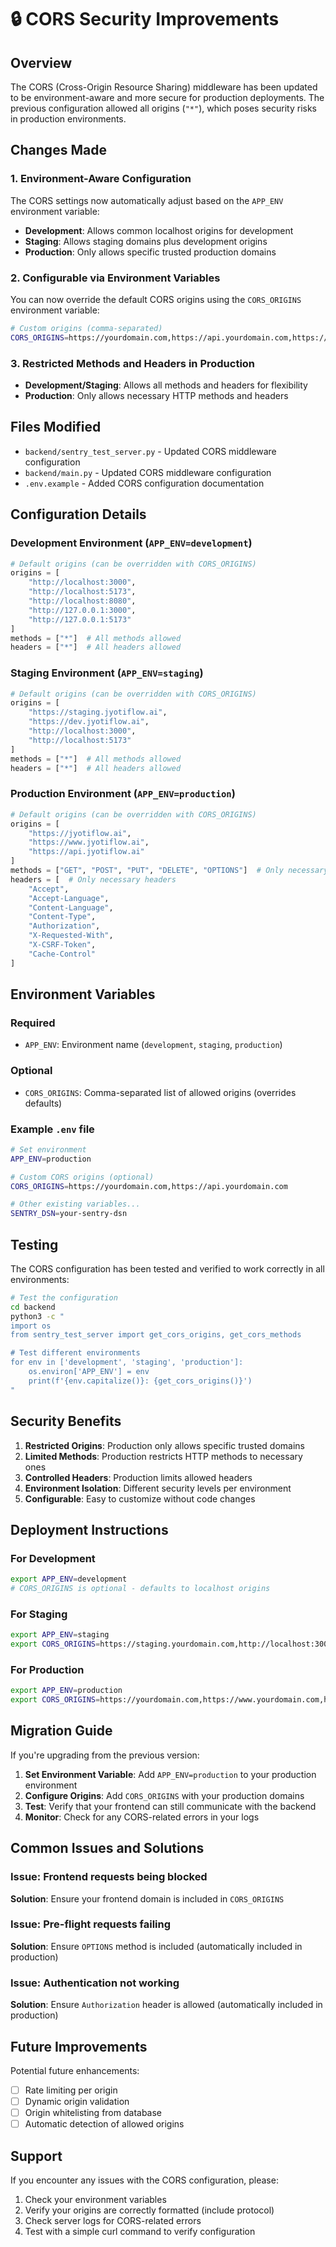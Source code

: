 # 🔒 CORS Security Improvements

## Overview

The CORS (Cross-Origin Resource Sharing) middleware has been updated to be environment-aware and more secure for production deployments. The previous configuration allowed all origins (`"*"`), which poses security risks in production environments.

## Changes Made

### 1. **Environment-Aware Configuration**

The CORS settings now automatically adjust based on the `APP_ENV` environment variable:

- **Development**: Allows common localhost origins for development
- **Staging**: Allows staging domains plus development origins  
- **Production**: Only allows specific trusted production domains

### 2. **Configurable via Environment Variables**

You can now override the default CORS origins using the `CORS_ORIGINS` environment variable:

```bash
# Custom origins (comma-separated)
CORS_ORIGINS=https://yourdomain.com,https://api.yourdomain.com,https://admin.yourdomain.com
```

### 3. **Restricted Methods and Headers in Production**

- **Development/Staging**: Allows all methods and headers for flexibility
- **Production**: Only allows necessary HTTP methods and headers

## Files Modified

- `backend/sentry_test_server.py` - Updated CORS middleware configuration
- `backend/main.py` - Updated CORS middleware configuration  
- `.env.example` - Added CORS configuration documentation

## Configuration Details

### Development Environment (`APP_ENV=development`)
```python
# Default origins (can be overridden with CORS_ORIGINS)
origins = [
    "http://localhost:3000",
    "http://localhost:5173", 
    "http://localhost:8080",
    "http://127.0.0.1:3000",
    "http://127.0.0.1:5173"
]
methods = ["*"]  # All methods allowed
headers = ["*"]  # All headers allowed
```

### Staging Environment (`APP_ENV=staging`)
```python
# Default origins (can be overridden with CORS_ORIGINS)
origins = [
    "https://staging.jyotiflow.ai",
    "https://dev.jyotiflow.ai", 
    "http://localhost:3000",
    "http://localhost:5173"
]
methods = ["*"]  # All methods allowed
headers = ["*"]  # All headers allowed
```

### Production Environment (`APP_ENV=production`)
```python
# Default origins (can be overridden with CORS_ORIGINS)
origins = [
    "https://jyotiflow.ai",
    "https://www.jyotiflow.ai",
    "https://api.jyotiflow.ai"
]
methods = ["GET", "POST", "PUT", "DELETE", "OPTIONS"]  # Only necessary methods
headers = [  # Only necessary headers
    "Accept",
    "Accept-Language", 
    "Content-Language",
    "Content-Type",
    "Authorization",
    "X-Requested-With",
    "X-CSRF-Token",
    "Cache-Control"
]
```

## Environment Variables

### Required
- `APP_ENV`: Environment name (`development`, `staging`, `production`)

### Optional
- `CORS_ORIGINS`: Comma-separated list of allowed origins (overrides defaults)

### Example `.env` file
```bash
# Set environment
APP_ENV=production

# Custom CORS origins (optional)
CORS_ORIGINS=https://yourdomain.com,https://api.yourdomain.com

# Other existing variables...
SENTRY_DSN=your-sentry-dsn
```

## Testing

The CORS configuration has been tested and verified to work correctly in all environments:

```bash
# Test the configuration
cd backend
python3 -c "
import os
from sentry_test_server import get_cors_origins, get_cors_methods

# Test different environments
for env in ['development', 'staging', 'production']:
    os.environ['APP_ENV'] = env
    print(f'{env.capitalize()}: {get_cors_origins()}')
"
```

## Security Benefits

1. **Restricted Origins**: Production only allows specific trusted domains
2. **Limited Methods**: Production restricts HTTP methods to necessary ones
3. **Controlled Headers**: Production limits allowed headers
4. **Environment Isolation**: Different security levels per environment
5. **Configurable**: Easy to customize without code changes

## Deployment Instructions

### For Development
```bash
export APP_ENV=development
# CORS_ORIGINS is optional - defaults to localhost origins
```

### For Staging
```bash
export APP_ENV=staging  
export CORS_ORIGINS=https://staging.yourdomain.com,http://localhost:3000
```

### For Production
```bash
export APP_ENV=production
export CORS_ORIGINS=https://yourdomain.com,https://www.yourdomain.com,https://api.yourdomain.com
```

## Migration Guide

If you're upgrading from the previous version:

1. **Set Environment Variable**: Add `APP_ENV=production` to your production environment
2. **Configure Origins**: Add `CORS_ORIGINS` with your production domains
3. **Test**: Verify that your frontend can still communicate with the backend
4. **Monitor**: Check for any CORS-related errors in your logs

## Common Issues and Solutions

### Issue: Frontend requests being blocked
**Solution**: Ensure your frontend domain is included in `CORS_ORIGINS`

### Issue: Pre-flight requests failing
**Solution**: Ensure `OPTIONS` method is included (automatically included in production)

### Issue: Authentication not working
**Solution**: Ensure `Authorization` header is allowed (automatically included in production)

## Future Improvements

Potential future enhancements:
- [ ] Rate limiting per origin
- [ ] Dynamic origin validation
- [ ] Origin whitelisting from database
- [ ] Automatic detection of allowed origins

## Support

If you encounter any issues with the CORS configuration, please:
1. Check your environment variables
2. Verify your origins are correctly formatted (include protocol)
3. Check server logs for CORS-related errors
4. Test with a simple curl command to verify configuration